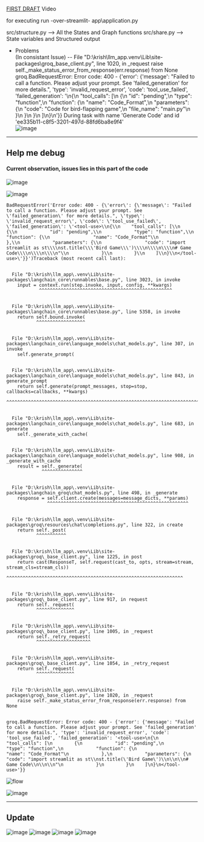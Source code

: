 [FIRST DRAFT](https://www.youtube.com/watch?v=53AwBWctePM) Video <br>

for executing run -over-streamlit- app\application.py<br>

src/structure.py --> All the States and Graph functions
src/share.py --> State variables and Structured output

- Problems <br>
(In consistant Issue)
-- File "D:\krish\llm_app\.venv\Lib\site-packages\groq\_base_client.py", line 1020, in _request
    raise self._make_status_error_from_response(err.response) from None
groq.BadRequestError: Error code: 400 - {'error': {'message': "Failed to call a function. Please adjust your prompt. See 'failed_generation' for more details.", 'type': 'invalid_request_error', 'code': 'tool_use_failed', 'failed_generation': '<tool-use>\n{\n  "tool_calls": [\n    {\n      "id": "pending",\n      "type": "function",\n      "function": {\n        "name": "Code_Format",\n        "parameters": {\n          "code": "Code for bird-flapping game",\n          "file_name": "main.py"\n        }\n      }\n    }\n  ]\n}\n</tool-use>'}}
During task with name 'Generate Code' and id 'ee335b11-c8f5-3201-497d-88fd6ba8e9f4'<br>
![image](https://github.com/user-attachments/assets/ce354a31-0af6-4f38-b8ae-82c82a4b5b96)

----

## Help me debug
#### Current observation, issues lies in this part of the code <br>
![image](https://github.com/user-attachments/assets/1c03fb59-a084-405d-a9bd-b963afd85215)

![image](https://github.com/user-attachments/assets/e9c91de2-5021-4bca-9b2a-3a38d46a6c48)
```
BadRequestError('Error code: 400 - {\'error\': {\'message\': "Failed to call a function. Please adjust your prompt. See \'failed_generation\' for more details.", \'type\': \'invalid_request_error\', \'code\': \'tool_use_failed\', \'failed_generation\': \'<tool-use>\\n{\\n    "tool_calls": [\\n        {\\n            "id": "pending",\\n            "type": "function",\\n            "function": {\\n                "name": "Code_Format"\\n            },\\n            "parameters": {\\n                "code": "import streamlit as st\\\\nst.title(\\\'Bird Game\\\')\\\\n\\\\n\\\\n# Game Code\\\\n\\\\n\\\\n"\\n            }\\n        }\\n    ]\\n}\\n</tool-use>\'}}')Traceback (most recent call last):


  File "D:\krish\llm_app\.venv\Lib\site-packages\langchain_core\runnables\base.py", line 3023, in invoke
    input = context.run(step.invoke, input, config, **kwargs)
            ^^^^^^^^^^^^^^^^^^^^^^^^^^^^^^^^^^^^^^^^^^^^^^^^^


  File "D:\krish\llm_app\.venv\Lib\site-packages\langchain_core\runnables\base.py", line 5358, in invoke
    return self.bound.invoke(
           ^^^^^^^^^^^^^^^^^^


  File "D:\krish\llm_app\.venv\Lib\site-packages\langchain_core\language_models\chat_models.py", line 307, in invoke
    self.generate_prompt(


  File "D:\krish\llm_app\.venv\Lib\site-packages\langchain_core\language_models\chat_models.py", line 843, in generate_prompt
    return self.generate(prompt_messages, stop=stop, callbacks=callbacks, **kwargs)
           ^^^^^^^^^^^^^^^^^^^^^^^^^^^^^^^^^^^^^^^^^^^^^^^^^^^^^^^^^^^^^^^^^^^^^^^^


  File "D:\krish\llm_app\.venv\Lib\site-packages\langchain_core\language_models\chat_models.py", line 683, in generate
    self._generate_with_cache(


  File "D:\krish\llm_app\.venv\Lib\site-packages\langchain_core\language_models\chat_models.py", line 908, in _generate_with_cache
    result = self._generate(
             ^^^^^^^^^^^^^^^


  File "D:\krish\llm_app\.venv\Lib\site-packages\langchain_groq\chat_models.py", line 498, in _generate
    response = self.client.create(messages=message_dicts, **params)
               ^^^^^^^^^^^^^^^^^^^^^^^^^^^^^^^^^^^^^^^^^^^^^^^^^^^^


  File "D:\krish\llm_app\.venv\Lib\site-packages\groq\resources\chat\completions.py", line 322, in create
    return self._post(
           ^^^^^^^^^^^


  File "D:\krish\llm_app\.venv\Lib\site-packages\groq\_base_client.py", line 1225, in post
    return cast(ResponseT, self.request(cast_to, opts, stream=stream, stream_cls=stream_cls))
                           ^^^^^^^^^^^^^^^^^^^^^^^^^^^^^^^^^^^^^^^^^^^^^^^^^^^^^^^^^^^^^^^^^


  File "D:\krish\llm_app\.venv\Lib\site-packages\groq\_base_client.py", line 917, in request
    return self._request(
           ^^^^^^^^^^^^^^


  File "D:\krish\llm_app\.venv\Lib\site-packages\groq\_base_client.py", line 1005, in _request
    return self._retry_request(
           ^^^^^^^^^^^^^^^^^^^^


  File "D:\krish\llm_app\.venv\Lib\site-packages\groq\_base_client.py", line 1054, in _retry_request
    return self._request(
           ^^^^^^^^^^^^^^


  File "D:\krish\llm_app\.venv\Lib\site-packages\groq\_base_client.py", line 1020, in _request
    raise self._make_status_error_from_response(err.response) from None


groq.BadRequestError: Error code: 400 - {'error': {'message': "Failed to call a function. Please adjust your prompt. See 'failed_generation' for more details.", 'type': 'invalid_request_error', 'code': 'tool_use_failed', 'failed_generation': '<tool-use>\n{\n    "tool_calls": [\n        {\n            "id": "pending",\n            "type": "function",\n            "function": {\n                "name": "Code_Format"\n            },\n            "parameters": {\n                "code": "import streamlit as st\\nst.title(\'Bird Game\')\\n\\n\\n# Game Code\\n\\n\\n"\n            }\n        }\n    ]\n}\n</tool-use>'}}
```


![flow](https://github.com/user-attachments/assets/581cbe1d-1bd7-4038-b1bb-492a50b783b2)

![image](https://github.com/user-attachments/assets/4b922e8f-2828-48b0-b746-7c93315688a6)

----
## Update
![image](https://github.com/user-attachments/assets/e60d8faa-34b7-4702-82f9-39198cb5d2d1)
![image](https://github.com/user-attachments/assets/661b28b6-9f71-4661-91c5-c94b320613e2)
![image](https://github.com/user-attachments/assets/6616fb3d-cd97-4c4a-b147-4a73ebe45279)
![image](https://github.com/user-attachments/assets/a938435b-7744-48d4-8718-8a724e03a40f)


